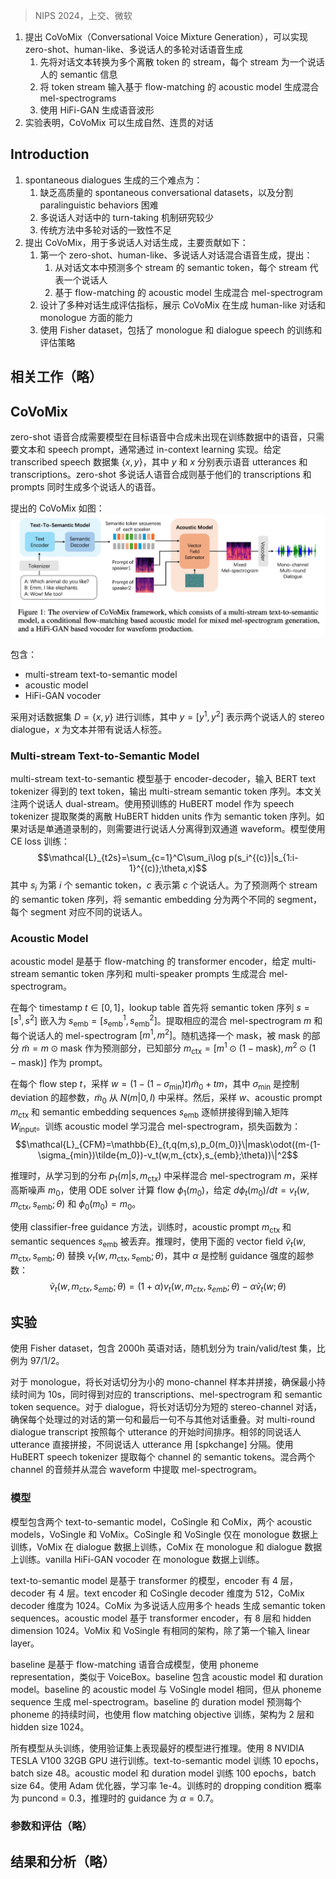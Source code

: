 > NIPS 2024，上交、微软

1. 提出 CoVoMix（Conversational Voice Mixture Generation），可以实现 zero-shot、human-like、多说话人的多轮对话语音生成
    1. 先将对话文本转换为多个离散 token 的 stream，每个 stream 为一个说话人的 semantic 信息
    2. 将 token stream 输入基于 flow-matching 的 acoustic model 生成混合 mel-spectrograms
    3. 使用 HiFi-GAN 生成语音波形
2. 实验表明，CoVoMix 可以生成自然、连贯的对话

## Introduction

1. spontaneous dialogues 生成的三个难点为：
    1. 缺乏高质量的 spontaneous conversational datasets，以及分割 paralinguistic behaviors 困难
    2. 多说话人对话中的 turn-taking 机制研究较少
    3. 传统方法中多轮对话的一致性不足
2. 提出 CoVoMix，用于多说话人对话生成，主要贡献如下：
    1. 第一个 zero-shot、human-like、多说话人对话混合语音生成，提出：
        1. 从对话文本中预测多个 stream 的 semantic token，每个 stream 代表一个说话人
        2. 基于 flow-matching 的 acoustic model 生成混合 mel-spectrogram
    2. 设计了多种对话生成评估指标，展示 CoVoMix 在生成 human-like 对话和 monologue 方面的能力
    3. 使用 Fisher dataset，包括了 monologue 和 dialogue speech 的训练和评估策略

## 相关工作（略）

## CoVoMix

zero-shot 语音合成需要模型在目标语音中合成未出现在训练数据中的语音，只需要文本和 speech prompt，通常通过 in-context learning 实现。给定 transcribed speech 数据集 $\{x, y\}$，其中 $y$ 和 $x$ 分别表示语音 utterances 和 transcriptions。zero-shot 多说话人语音合成则基于他们的 transcriptions 和 prompts 同时生成多个说话人的语音。

提出的 CoVoMix 如图：
![](image/Pasted%20image%2020241016151208.png)

包含：
+ multi-stream text-to-semantic model
+ acoustic model
+ HiFi-GAN vocoder

采用对话数据集 $D = \{x, y\}$ 进行训练，其中 $y = [y^1, y^2]$ 表示两个说话人的 stereo dialogue，$x$ 为文本并带有说话人标签。

### Multi-stream Text-to-Semantic Model

multi-stream text-to-semantic 模型基于 encoder-decoder，输入 BERT text tokenizer 得到的 text token，输出 multi-stream semantic token 序列。本文关注两个说话人 dual-stream。使用预训练的 HuBERT model 作为 speech tokenizer 提取聚类的离散 HuBERT hidden units 作为 semantic token 序列。如果对话是单通道录制的，则需要进行说话人分离得到双通道 waveform。模型使用 CE loss 训练：
$$\mathcal{L}_{t2s}=\sum_{c=1}^C\sum_i\log p(s_i^{(c)}|s_{1:i-1}^{(c)};\theta,x)$$
其中 $s_i$ 为第 $i$ 个 semantic token，$c$ 表示第 $c$ 个说话人。为了预测两个 stream 的 semantic token 序列，将 semantic embedding 分为两个不同的 segment，每个 segment 对应不同的说话人。

### Acoustic Model

acoustic model 是基于 flow-matching 的 transformer encoder，给定 multi-stream semantic token 序列和 multi-speaker prompts 生成混合 mel-spectrogram。

在每个 timestamp $t \in [0, 1]$，lookup table 首先将 semantic token 序列 $s = [s^1, s^2]$ 嵌入为 $s_{\text{emb}} = [s^1_{\text{emb}}, s^2_{\text{emb}}]$。提取相应的混合 mel-spectrogram $m$ 和每个说话人的 mel-spectrogram $[m^1, m^2]$。随机选择一个 mask，被 mask 的部分 $\tilde{m} = m \odot \text{mask}$ 作为预测部分，已知部分 $m_{\text{ctx}} = [m^1 \odot (1 - \text{mask}), m^2 \odot (1 - \text{mask})]$ 作为 prompt。

在每个 flow step $t$，采样 $w = (1 - (1 - \sigma_{\text{min}})t) \tilde{m}_0 + tm$，其中 $\sigma_{\text{min}}$ 是控制 deviation 的超参数，$\tilde{m}_0$ 从 $N(m|0, I)$ 中采样。然后，采样 $w$、acoustic prompt $m_{\text{ctx}}$ 和 semantic embedding sequences $s_{\text{emb}}$ 逐帧拼接得到输入矩阵 $W_{\text{input}}$。训练 acoustic model 学习混合 mel-spectrogram，损失函数为：
$$\mathcal{L}_{CFM}=\mathbb{E}_{t,q(m,s),p_0(m_0)}\|mask\odot((m-(1-\sigma_{min})\tilde{m_0})-v_t(w,m_{ctx},s_{emb};\theta))\|^2$$

推理时，从学习到的分布 $p_1(m | s, m_{\text{ctx}})$ 中采样混合 mel-spectrogram $m$，采样高斯噪声 $m_0$，使用 ODE solver 计算 flow $\phi_1(m_0)$，给定 $d\phi_t(m_0) / dt = v_t(w, m_{\text{ctx}}, s_{\text{emb}}; \theta)$ 和 $\phi_0(m_0) = m_0$。

使用 classifier-free guidance 方法，训练时，acoustic prompt $m_{\text{ctx}}$ 和 semantic sequences $s_{\text{emb}}$ 被丢弃。推理时，使用下面的 vector field $\tilde{v}_t(w, m_{\text{ctx}}, s_{\text{emb}}; \theta)$ 替换 $v_t(w, m_{\text{ctx}}, s_{\text{emb}}; \theta)$，其中 $\alpha$ 是控制 guidance 强度的超参数：
$$\tilde{v}_t(w,m_{ctx},s_{emb};\theta)=(1+\alpha)v_t(w,m_{ctx},s_{emb};\theta)-\alpha\tilde{v}_t(w;\theta)$$

## 实验

使用 Fisher dataset，包含 2000h 英语对话，随机划分为 train/valid/test 集，比例为 97/1/2。

对于 monologue，将长对话切分为小的 mono-channel 样本并拼接，确保最小持续时间为 10s，同时得到对应的 transcriptions、mel-spectrogram 和 semantic token sequence。对于 dialogue，将长对话切分为短的 stereo-channel 对话，确保每个处理过的对话的第一句和最后一句不与其他对话重叠。对 multi-round dialogue transcript 按照每个 utterance 的开始时间排序。相邻的同说话人 utterance 直接拼接，不同说话人 utterance 用 [spkchange] 分隔。使用 HuBERT speech tokenizer 提取每个 channel 的 semantic tokens。混合两个 channel 的音频并从混合 waveform 中提取 mel-spectrogram。

### 模型

模型包含两个 text-to-semantic model，CoSingle 和 CoMix，两个 acoustic models，VoSingle 和 VoMix。CoSingle 和 VoSingle 仅在 monologue 数据上训练，VoMix 在 dialogue 数据上训练，CoMix 在 monologue 和 dialogue 数据上训练。vanilla HiFi-GAN vocoder 在 monologue 数据上训练。

text-to-semantic model 是基于 transformer 的模型，encoder 有 4 层，decoder 有 4 层。text encoder 和 CoSingle decoder 维度为 512，CoMix decoder 维度为 1024。CoMix 为多说话人应用多个 heads 生成 semantic token sequences。acoustic model 基于 transformer encoder，有 8 层和 hidden dimension 1024。VoMix 和 VoSingle 有相同的架构，除了第一个输入 linear layer。

baseline 是基于 flow-matching 语音合成模型，使用 phoneme representation，类似于 VoiceBox。baseline 包含 acoustic model 和 duration model。baseline 的 acoustic model 与 VoSingle model 相同，但从 phoneme sequence 生成 mel-spectrogram。baseline 的 duration model 预测每个 phoneme 的持续时间，也使用 flow matching objective 训练，架构为 2 层和 hidden size 1024。

所有模型从头训练，使用验证集上表现最好的模型进行推理。使用 8 NVIDIA TESLA V100 32GB GPU 进行训练。text-to-semantic model 训练 10 epochs，batch size 48。acoustic model 和 duration model 训练 100 epochs，batch size 64。使用 Adam 优化器，学习率 1e-4。训练时的 dropping condition 概率为 puncond = 0.3，推理时的 guidance 为 $\alpha = 0.7$。

### 参数和评估（略）

## 结果和分析（略）
